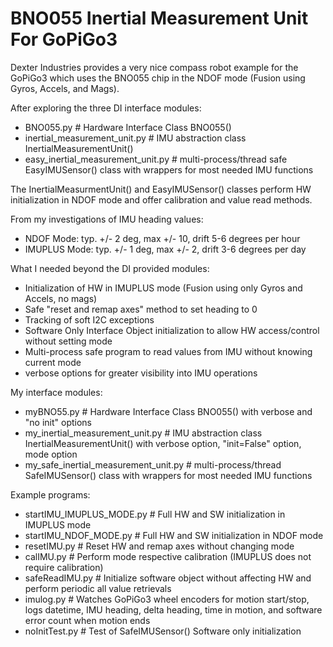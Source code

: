 # BNO055 Inertial Measurement Unit For GoPiGo3


Dexter Industries provides a very nice compass robot example for the GoPiGo3
which uses the BNO055 chip in the NDOF mode (Fusion using Gyros, Accels, and Mags).

After exploring the three DI interface modules:
- BNO055.py  # Hardware Interface Class BNO055()
- inertial_measurement_unit.py  # IMU abstraction class InertialMeasurementUnit()
- easy_inertial_measurement_unit.py  # multi-process/thread safe EasyIMUSensor() class with wrappers for most needed IMU functions

The InertialMeasurmentUnit() and EasyIMUSensor() classes perform HW initialization in NDOF mode
and offer calibration and value read methods.

From my investigations of IMU heading values:
- NDOF Mode: typ. +/- 2 deg, max +/- 10, drift 5-6 degrees per hour
- IMUPLUS Mode: typ. +/- 1 deg, max +/- 2, drift 3-6 degrees per day
 
What I needed beyond the DI provided modules:
- Initialization of HW in IMUPLUS mode (Fusion using only Gyros and Accels, no mags)
- Safe "reset and remap axes" method to set heading to 0
- Tracking of soft I2C exceptions
- Software Only Interface Object initialization to allow HW access/control without setting mode
- Multi-process safe program to read values from IMU without knowing current mode
- verbose options for greater visibility into IMU operations

My interface modules:

- myBNO55.py    # Hardware Interface Class BNO055() with verbose and "no init" options
- my_inertial_measurement_unit.py   # IMU abstraction class InertialMeasurementUnit()
  with verbose option, "init=False" option, mode option
- my_safe_inertial_measurement_unit.py  # multi-process/thread SafeIMUSensor() class with wrappers for most needed IMU functions

Example programs:
- startIMU_IMUPLUS_MODE.py  # Full HW and SW initialization in IMUPLUS mode
- startIMU_NDOF_MODE.py     # Full HW and SW initialization in NDOF mode
- resetIMU.py               # Reset HW and remap axes without changing mode
- calIMU.py                 # Perform mode respective calibration (IMUPLUS does not require calibration)
- safeReadIMU.py            # Initialize software object without affecting HW and perform periodic all value retrievals
- imulog.py                 # Watches GoPiGo3 wheel encoders for motion start/stop, 
  logs datetime, IMU heading, delta heading, time in motion, and software error count when motion ends
- noInitTest.py             # Test of SafeIMUSensor() Software only initialization

